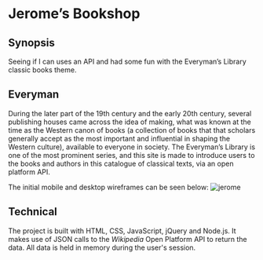 #  Jerome’s Bookshop

## Synopsis

Seeing if I can uses an API and had some fun with the Everyman’s Library classic books theme.

## Everyman

During the later part of the 19th century and the early 20th century, several publishing houses came across the idea of making, what was known at the time as the Western canon of books (a collection of books that that scholars generally accept as the most important and influential in shaping the Western culture), available to everyone in society. The Everyman’s Library is one of the most prominent series, and this site is made to introduce users to the books and authors in this catalogue of classical texts, via an open platform API. 

The initial mobile and desktop wireframes can be seen below:
![jerome](https://cloud.githubusercontent.com/assets/22433378/23317255/8588e0ae-fac5-11e6-94ac-abd2fa382467.JPG)


## Technical

The project is built with HTML, CSS, JavaScript, jQuery and Node.js. It makes use of JSON calls to the *Wikipedia* Open Platform API to return the data. All data is held in memory during the user's session.
